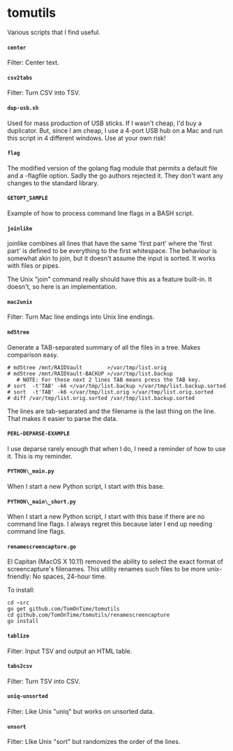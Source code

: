 # tomutils
Various scripts that I find useful.



#### `center`

Filter: Center text.


#### `csv2tabs`

Filter: Turn CSV into TSV.


#### `dup-usb.sh`

Used for mass production of USB sticks.  If I wasn't cheap, I'd
buy a duplicator.  But, since I am cheap, I use a 4-port USB hub
on a Mac and run this script in 4 different windows.  Use at your
own risk!

#### `flag`

The modified version of the golang flag module that permits a default file
and a -flagfile option.  Sadly the go authors rejected it. They don't
want any changes to the standard library.

#### `GETOPT_SAMPLE`

Example of how to process command line flags in a BASH script.


#### `joinlike`

joinlike combines all lines that have the same 'first part' where
the 'first part' is defined to be everything to the first whitespace.
The behaviour is somewhat akin to join, but it doesn't assume the
input is sorted. It works with files or pipes.

The Unix "join" command really should have this as a feature built-in.
It doesn't, so here is an implementation.


#### `mac2unix`

Filter: Turn Mac line endings into Unix line endings.


#### `md5tree`

Generate a TAB-separated summary of all the files in a tree.  Makes comparison easy.

```
# md5tree /mnt/RAIDVault        >/var/tmp/list.orig
# md5tree /mnt/RAIDVault-BACKUP >/var/tmp/list.backup
   # NOTE: For these next 2 lines TAB means press the TAB key.
# sort  -t'TAB' -k6 </var/tmp/list.backup >/var/tmp/list.backup.sorted
# sort  -t'TAB' -k6 </var/tmp/list.orig >/var/tmp/list.orig.sorted
# diff /var/tmp/list.orig.sorted /var/tmp/list.backup.sorted
```

The lines are tab-separated and the filename is the last thing on
the line.  That makes it easier to parse the data.


#### `PERL-DEPARSE-EXAMPLE`

I use deparse rarely enough that when I do, I need a reminder of
how to use it. This is my reminder.


#### `PYTHON\_main.py`

When I start a new Python script, I start with this base.


#### `PYTHON\_main\_short.py`

When I start a new Python script, I start with this base if there
are no command line flags.  I always regret this because later I
end up needing command line flags.


#### `renamescreencapture.go`

El Capitan (MacOS X 10.11) removed the ability to select the exact
format of screencapture's filenames.  This utility renames such
files to be more unix-friendly: No spaces, 24-hour time.

To install:

```
cd ~src
go get github.com/TomOnTime/tomutils
cd github.com/TomOnTime/tomutils/renamescreencapture
go install
```


#### `tablize`

Filter: Input TSV and output an HTML table.


#### `tabs2csv`

Filter: Turn TSV into CSV.


#### `uniq-unsorted`

Filter: Like Unix "uniq" but works on unsorted data.


#### `unsort`

Filter: LIke Unix "sort" but randomizes the order of the lines.
